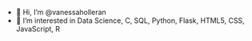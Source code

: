 - 👋 Hi, I’m @vanessaholleran
- 👀 I’m interested in Data Science, C, SQL, Python, Flask, HTML5, CSS, JavaScript, R
